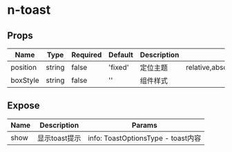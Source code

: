 # n-toast

## Props
| Name | Type | Required | Default | Description | Choices |
| --- | --- | --- | --- | --- | --- |
| position | string | false | 'fixed' | 定位主题 | relative,absolute,fixed,static,sticky | 
| boxStyle | string | false | '' | 组件样式 |  | 

## Expose
| Name | Description | Params |
| --- | --- | --- |
| show | 显示toast提示 | info: ToastOptionsType - toast内容 |

